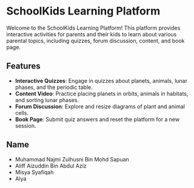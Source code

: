 # SchoolKids Learning Platform

Welcome to the SchoolKids Learning Platform! This platform provides interactive activities for parents and their kids to learn about various parental topics, including quizzes, forum discussion, content, and book page.

## Features

- **Interactive Quizzes**: Engage in quizzes about planets, animals, lunar phases, and the periodic table.
- **Content Video**: Practice placing planets in orbits, animals in habitats, and sorting lunar phases.
- **Forum Discussion**: Explore and resize diagrams of plant and animal cells.
- **Book Page**: Submit quiz answers and reset the platform for a new session.

## Name

- Muhammad Najmi Zulhusni Bin Mohd Sapuan
- Aliff Aizuddin Bin Abdul Aziz
- Misya Syafiqah
- Alya
